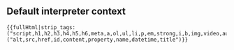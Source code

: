 ## Default interpreter context
```
{{fullHtml|strip_tags:("script,h1,h2,h3,h4,h5,h6,meta,a,ol,ul,li,p,em,strong,i,b,img,video,audio,math,tablecite,strong,td,th,tr,caption,u")|strip_attr:("alt,src,href,id,content,property,name,datetime,title")}}
```
